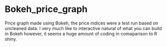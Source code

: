 # Bokeh_price_graph

Price graph made using Bokeh, the price indices were a test run based on uncleaned data. I very much like to interactive natural of what you can build in Bokeh however, it seems a huge amount of coding in comaparison to R shiny.
